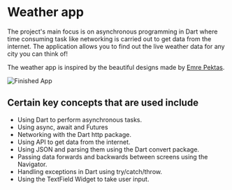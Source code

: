 # Weather app


The project's main focus is on asynchronous programming in Dart where time consuming task like networking is carried out to get data from the internet. The application allows you to find out the live weather data  for any city you can think of!

The weather app is inspired by the beautiful designs made by [Emre Pektas](https://dribbble.com/shots/5771773-Weather-App).


![Finished App]()

## Certain key concepts that are used include

- Using Dart to perform asynchronous tasks.
- Using async, await and Futures
- Networking with the Dart http package.
- Using API to get data from the internet.
- Using JSON and parsing them using the Dart convert package.
- Passing data forwards and backwards between screens using the Navigator.
- Handling exceptions in Dart using try/catch/throw.
- Using the TextField Widget to take user input.




